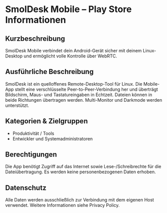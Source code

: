 # SmolDesk Mobile – Play Store Informationen

## Kurzbeschreibung
SmolDesk Mobile verbindet dein Android-Gerät sicher mit deinem Linux-Desktop und ermöglicht volle Kontrolle über WebRTC.

## Ausführliche Beschreibung
SmolDesk ist ein quelloffenes Remote-Desktop-Tool für Linux. Die Mobile-App stellt eine verschlüsselte Peer-to-Peer-Verbindung her und überträgt Bildschirm, Maus- und Tastatureingaben in Echtzeit. Dateien können in beide Richtungen übertragen werden. Multi-Monitor und Darkmode werden unterstützt.

## Kategorien & Zielgruppen
- Produktivität / Tools
- Entwickler und Systemadministratoren

## Berechtigungen
Die App benötigt Zugriff auf das Internet sowie Lese-/Schreibrechte für die Dateiübertragung. Es werden keine personenbezogenen Daten erhoben.

## Datenschutz
Alle Daten werden ausschließlich zur Verbindung mit dem eigenen Host verwendet. Weitere Informationen siehe Privacy Policy.
